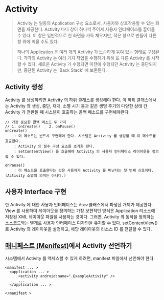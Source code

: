 # Activity

> Activity 는 일종의 Application 구성 요소로서, 사용자와 상호작용할 수 있는 화면을 제공한다. Activity 마다 창이 하나씩 주어져 사용자 인터페이스를 끌어올 수 있다. 
이 창은 일반적으로 한 화면을 가득 채우지만, 작은 창으로 만들어 다른 창 위에 띄울 수도 있다.

> 하나의 Application 은 여러 개의 Activity 가 느슨하게 묶여 있는 형태로 구성된다. 각각의 Activity 는 여러 가지 작업을 수행하기 위해 또 다른 Activity 를 시작할 수 있다. 
새로운 Activity 가 수행되면 이전에 수행되던 Activity 는 중단되지만, 중단된 Activity 는 'Back Stack' 에 보존된다. 



## Activity 생성

Activity 를 생성하려면 Activity 의 하위 클래스를 생성해야 한다. 
이 하위 클래스에서는 Activity 의 생성, 중단, 재개, 소멸 시기 등과 같은 생명 주기의 다양한 상태 간 Activity 가 전환될 때 시스템이 호출하는 콜백 메소드를 구현해야한다.

 	// 가장 중요한 콜백 메소드 두 가지
 	// 1. onCreate()	2. onPause()
	onCreate()
		: 이 메소드는 반드시 구현해야 한다. 시스템은 Activity 를 생성할 때 이 메소드를 호출한다. 
		: Activity 의 필수 구성 요소를 초기화 한다. 
		: setContentView() 를 호출해야 Activity 의 사용자 인터페이스 레이아웃을 정의할 수 있다.

	onPause()
		: 이 메소드를 호출한다는 것은 사용자가 Activity 를 떠난다는 첫 번째 신호이다. (Activity 소멸의 의미는 아니다.)


## 사용자 Interface 구현
한 Activity 에 대한 사용자 인터페이스는 `View` 클래스에서 파생된 개체가 제공한다. View 를 사용하여 레이아웃을 정의하는 가장 보편적인 방식은 Application 리소스에 저장된 XML 레이아웃 파일을 사용하는 것이다. 그러면, Activity 의 동작을 정의하는 소스코드와는 별개로 사용자 인터페이스 디자인을 유지할 수 있다. setContentView() 로 Activity 의 레이아웃을 설정하고, 해당 레이아웃의 리소스 ID 를 전달할 수 있다.

## [매니페스트 (Menifest)](https://github.com/singhee/TIL/blob/master/android/menifest.md)에서 Activity 선언하기
시스템에서 Activity 를 액세스할 수 있게 하려면, manifest 파일에서 선언해야 한다.
``` android
<manifest ... >
  <application ... >
      <activity android:name=".ExampleActivity" />
      ...
  </application ... >
  ...
</manifest >
```

